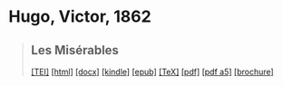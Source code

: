 # Hugo, Victor, 1862

> ## Les Misérables
>  <a title="Source XML/TEI" class="mime48 tei" href="https://hurlus.github.io/tei/hugo1862_miserables.xml">[TEI]</a>  <a title="HTML une page" class="mime48 html" href="https://hurlus.github.io/hugo1862_miserables/hugo1862_miserables.html">[html]</a>  <a title="Bureautique (LibreOffice, MS.Word)" class="mime48 docx" href="https://hurlus.github.io/hugo1862_miserables/hugo1862_miserables.docx">[docx]</a>  <a title="Amazon.kindle" class="mime48 mobi" href="https://hurlus.github.io/hugo1862_miserables/hugo1862_miserables.mobi">[kindle]</a>  <a title="EPUB, pour liseuses et téléphones" class="mime48 epub" href="https://hurlus.github.io/hugo1862_miserables/hugo1862_miserables.epub">[epub]</a>  <a title="LaTeX" class="mime48 tex" href="https://hurlus.github.io/hugo1862_miserables/hugo1862_miserables.tex">[TeX]</a>  <a title="PDF à imprimer, A4 2 colonnes" class="mime48 pdf" href="https://hurlus.github.io/hugo1862_miserables/hugo1862_miserables.pdf">[pdf]</a>  <a title="PDF à lire, A5 une colonne" class="mime48 a5" href="https://hurlus.github.io/hugo1862_miserables/hugo1862_miserables_a5.pdf">[pdf a5]</a>  <a title="Brochure à agrafer, pdf imposé pour imprimante recto/verso" class="mime48 brochure" href="https://hurlus.github.io/hugo1862_miserables/hugo1862_miserables_brochure.pdf">[brochure]</a> 
